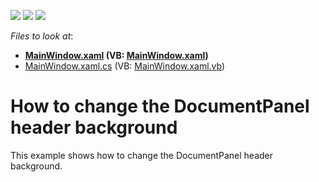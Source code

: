<!-- default badges list -->
![](https://img.shields.io/endpoint?url=https://codecentral.devexpress.com/api/v1/VersionRange/128643090/21.1.5%2B)
[![](https://img.shields.io/badge/Open_in_DevExpress_Support_Center-FF7200?style=flat-square&logo=DevExpress&logoColor=white)](https://supportcenter.devexpress.com/ticket/details/E4527)
[![](https://img.shields.io/badge/📖_How_to_use_DevExpress_Examples-e9f6fc?style=flat-square)](https://docs.devexpress.com/GeneralInformation/403183)
<!-- default badges end -->
<!-- default file list -->
*Files to look at*:

* **[MainWindow.xaml](./CS/ColoredTabs/MainWindow.xaml) (VB: [MainWindow.xaml](./VB/ColoredTabs/MainWindow.xaml))**
* [MainWindow.xaml.cs](./CS/ColoredTabs/MainWindow.xaml.cs) (VB: [MainWindow.xaml.vb](./VB/ColoredTabs/MainWindow.xaml.vb))
<!-- default file list end -->
# How to change the DocumentPanel header background


<p>This example shows how to change the DocumentPanel header background.</p>

<br/>


